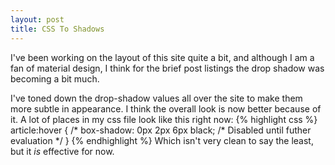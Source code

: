 ```yaml
---
layout: post
title: CSS To Shadows
---
```

I've been working on the layout of this site quite a bit, and although I am a fan of material design, I think for the brief post listings the drop shadow was becoming a bit much.

I've toned down the drop-shadow values all over the site to make them more subtle in appearance. I think the overall look is now better because of it. A lot of places in my css file look like this right now:
{% highlight css %}
article:hover {
    /* box-shadow: 0px 2px 6px black; /* Disabled until futher evaluation */
}
{% endhighlight %}
Which isn't very clean to say the least, but it *is* effective for now. 